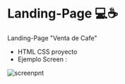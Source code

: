 # Landing-Page 💻☕
Landing-Page "Venta de Cafe"
- HTML CSS proyecto
- Ejemplo Screen :


![screenpnt](https://user-images.githubusercontent.com/75047221/191203366-33058a3d-f81f-471f-84fc-129db3cbbeb2.jpg)

